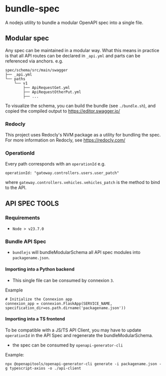 # bundle-spec
A nodejs utility to bundle a modular OpenAPI spec into a single file.

## Modular spec
Any spec can be maintained in a modular way.
What this means in practice is that all API routes can be declared in `_api.yml` and parts can be referenced via anchors.
e.g.
```
spec/schema/src/main/swagger
├── _api.yml
└── paths
    └── v1
        ├── ApiRequestGet.yml
        ├── ApiRequestOtherPut.yml
        ├── ...
```

To visualize the schema, you can build the bundle (see `./bundle.sh`),
and copied the compiled output to https://editor.swagger.io/

### Redocly
This project uses Redocly's NVM package as a utility for bundling the spec.
For more information on Redocly, see https://redocly.com/

### OperationId
Every path corresponds with an `operationId`
e.g.
```
operationId: "gateway.controllers.users.user_patch"
```
where `gateway.controllers.vehicles.vehicles_patch` is the method to bind to the API.


## API SPEC TOOLS

### Requirements
* `Node > v23.7.0`

### Bundle API Spec
* `bundlejs` will bundleModularSchema all API spec modules into `packagename.json`.

#### Importing into a Python backend
  * This single file can be consumed by connexion `3`.

Example
```
# Initialize the Connexion app
connexion_app = connexion.FlaskApp(SERVICE_NAME, specification_dir=os.path.dirname('packagename.json'))
```

#### Importing into a TS frontend
To be compatible with a JS/TS API Client, you may have to update `operationId` in the API Spec and regenerate the bundleModularSchema.
  * the spec can be consumed by `openapi-generator-cli `

Example: 
```
npx @openapitools/openapi-generator-cli generate -i packagename.json -g typescript-axios -o ./api-client
```
